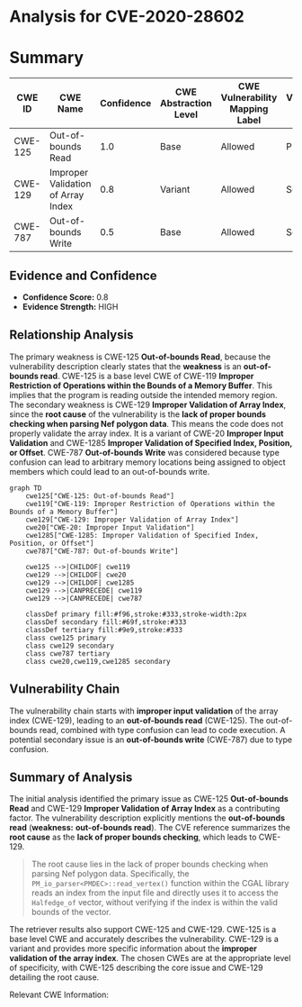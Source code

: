 # Analysis for CVE-2020-28602

# Summary
| CWE ID | CWE Name | Confidence | CWE Abstraction Level | CWE Vulnerability Mapping Label | CWE-Vulnerability Mapping Notes |
|---|---|---|---|---|---|
| CWE-125 | Out-of-bounds Read | 1.0 | Base | Allowed | Primary |
| CWE-129 | Improper Validation of Array Index | 0.8 | Variant | Allowed | Secondary |
| CWE-787 | Out-of-bounds Write | 0.5 | Base | Allowed | Secondary |

## Evidence and Confidence

*   **Confidence Score:** 0.8
*   **Evidence Strength:** HIGH

## Relationship Analysis
The primary weakness is CWE-125 **Out-of-bounds Read**, because the vulnerability description clearly states that the **weakness** is an **out-of-bounds read**. CWE-125 is a base level CWE of CWE-119 **Improper Restriction of Operations within the Bounds of a Memory Buffer**. This implies that the program is reading outside the intended memory region. The secondary weakness is CWE-129 **Improper Validation of Array Index**, since the **root cause** of the vulnerability is the **lack of proper bounds checking when parsing Nef polygon data**. This means the code does not properly validate the array index. It is a variant of CWE-20 **Improper Input Validation** and CWE-1285 **Improper Validation of Specified Index, Position, or Offset**. CWE-787 **Out-of-bounds Write** was considered because type confusion can lead to arbitrary memory locations being assigned to object members which could lead to an out-of-bounds write.

```mermaid
graph TD
    cwe125["CWE-125: Out-of-bounds Read"]
    cwe119["CWE-119: Improper Restriction of Operations within the Bounds of a Memory Buffer"]
    cwe129["CWE-129: Improper Validation of Array Index"]
    cwe20["CWE-20: Improper Input Validation"]
    cwe1285["CWE-1285: Improper Validation of Specified Index, Position, or Offset"]
    cwe787["CWE-787: Out-of-bounds Write"]

    cwe125 -->|CHILDOF| cwe119
    cwe129 -->|CHILDOF| cwe20
    cwe129 -->|CHILDOF| cwe1285
    cwe129 -->|CANPRECEDE| cwe119
    cwe129 -->|CANPRECEDE| cwe787
    
    classDef primary fill:#f96,stroke:#333,stroke-width:2px
    classDef secondary fill:#69f,stroke:#333
    classDef tertiary fill:#9e9,stroke:#333
    class cwe125 primary
    class cwe129 secondary
    class cwe787 tertiary
    class cwe20,cwe119,cwe1285 secondary
```

## Vulnerability Chain
The vulnerability chain starts with **improper input validation** of the array index (CWE-129), leading to an **out-of-bounds read** (CWE-125). The out-of-bounds read, combined with type confusion can lead to code execution. A potential secondary issue is an **out-of-bounds write** (CWE-787) due to type confusion.

## Summary of Analysis
The initial analysis identified the primary issue as CWE-125 **Out-of-bounds Read** and CWE-129 **Improper Validation of Array Index** as a contributing factor. The vulnerability description explicitly mentions the **out-of-bounds read** (**weakness:** **out-of-bounds read**). The CVE reference summarizes the **root cause** as the **lack of proper bounds checking**, which leads to CWE-129.

> The root cause lies in the lack of proper bounds checking when parsing Nef polygon data. Specifically, the `PM_io_parser<PMDEC>::read_vertex()` function within the CGAL library reads an index from the input file and directly uses it to access the `Halfedge_of` vector, without verifying if the index is within the valid bounds of the vector.

The retriever results also support CWE-125 and CWE-129. CWE-125 is a base level CWE and accurately describes the vulnerability. CWE-129 is a variant and provides more specific information about the **improper validation of the array index**. The chosen CWEs are at the appropriate level of specificity, with CWE-125 describing the core issue and CWE-129 detailing the root cause.

Relevant CWE Information: